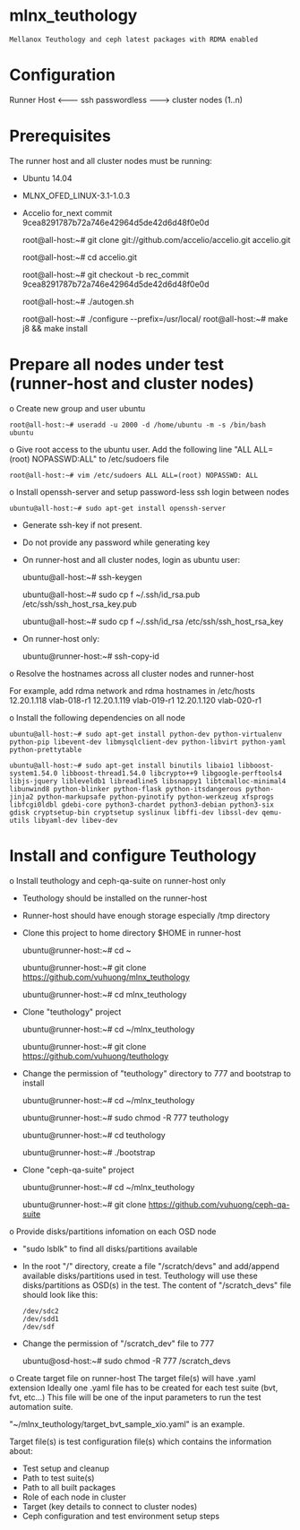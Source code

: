 # mlnx_teuthology
    Mellanox Teuthology and ceph latest packages with RDMA enabled

Configuration
=============

  Runner Host <--- ssh passwordless ---> cluster nodes (1..n)

Prerequisites
=============
  The runner host and all cluster nodes must be running:
  - Ubuntu 14.04
  - MLNX_OFED_LINUX-3.1-1.0.3
  - Accelio for_next commit 9cea8291787b72a746e42964d5de42d6d48f0e0d

    root@all-host:~# git clone git://github.com/accelio/accelio.git accelio.git

    root@all-host:~# cd accelio.git

    root@all-host:~# git checkout -b rec_commit 9cea8291787b72a746e42964d5de42d6d48f0e0d

    root@all-host:~# ./autogen.sh

    root@all-host:~# ./configure --prefix=/usr/local/ root@all-host:~# make j8 && make install


Prepare all nodes under test (runner-host and cluster nodes)
===========================================================

o Create new group and user ubuntu

    root@all-host:~# useradd -u 2000 -d /home/ubuntu -m -s /bin/bash ubuntu

o Give root access to the ubuntu user. Add the following line
  "ALL ALL=(root) NOPASSWD:ALL" to /etc/sudoers file

    root@all-host:~# vim /etc/sudoers ALL ALL=(root) NOPASSWD: ALL

o Install openssh-server and setup password-less ssh login between nodes

    ubuntu@all-host:~# sudo apt-get install openssh-server

  - Generate ssh-key if not present.
  - Do not provide any password while generating key
  - On runner-host and all cluster nodes, login as ubuntu user:

    ubuntu@all-host:~# ssh-keygen

    ubuntu@all-host:~# sudo cp f ~/.ssh/id_rsa.pub /etc/ssh/ssh_host_rsa_key.pub

    ubuntu@all-host:~# sudo cp f ~/.ssh/id_rsa /etc/ssh/ssh_host_rsa_key

  - On runner-host only:

    ubuntu@runner-host:~# ssh-copy-id

o Resolve the hostnames across all cluster nodes and runner-host

  For example, add rdma network and rdma hostnames in /etc/hosts
  12.20.1.118 vlab-018-r1
  12.20.1.119 vlab-019-r1
  12.20.1.120 vlab-020-r1

o Install the following dependencies on all node

    ubuntu@all-host:~# sudo apt-get install python-dev python-virtualenv python-pip libevent-dev libmysqlclient-dev python-libvirt python-yaml python-prettytable

    ubuntu@all-host:~# sudo apt-get install binutils libaio1 libboost-system1.54.0 libboost-thread1.54.0 libcrypto++9 libgoogle-perftools4 libjs-jquery libleveldb1 libreadline5 libsnappy1 libtcmalloc-minimal4 libunwind8 python-blinker python-flask python-itsdangerous python-jinja2 python-markupsafe python-pyinotify python-werkzeug xfsprogs libfcgi0ldbl gdebi-core python3-chardet python3-debian python3-six gdisk cryptsetup-bin cryptsetup syslinux libffi-dev libssl-dev qemu-utils libyaml-dev libev-dev


Install and configure Teuthology
================================

o Install teuthology and ceph-qa-suite on runner-host only

  - Teuthology should be installed on the runner-host
  - Runner-host should have enough storage especially /tmp directory
  - Clone this project to home directory $HOME in runner-host

    ubuntu@runner-host:~# cd ~

    ubuntu@runner-host:~# git clone https://github.com/vuhuong/mlnx_teuthology

    ubuntu@runner-host:~# cd mlnx_teuthology


  - Clone "teuthology" project

    ubuntu@runner-host:~# cd ~/mlnx_teuthology

    ubuntu@runner-host:~# git clone https://github.com/vuhuong/teuthology


  - Change the permission of "teuthology" directory to 777 and bootstrap to install

    ubuntu@runner-host:~# cd ~/mlnx_teuthology

    ubuntu@runner-host:~# sudo chmod -R 777 teuthology

    ubuntu@runner-host:~# cd teuthology

    ubuntu@runner-host:~# ./bootstrap


  - Clone "ceph-qa-suite" project

    ubuntu@runner-host:~# cd ~/mlnx_teuthology

    ubuntu@runner-host:~# git clone https://github.com/vuhuong/ceph-qa-suite

o Provide disks/partitions infomation on each OSD node

  - "sudo lsblk" to find all disks/partitions available
  - In the root "/" directory, create a file "/scratch/devs" and add/append available
    disks/partitions used in test. Teuthology will use these disks/partitions as OSD(s)
    in the test.
    The content of "/scratch_devs" file should look like this:

        /dev/sdc2
        /dev/sdd1
        /dev/sdf

  - Change the permission of "/scratch_dev" file to 777

    ubuntu@osd-host:~# sudo chmod -R 777 /scratch_devs


o Create target file on runner-host
  The target file(s) will have .yaml extension
  Ideally one .yaml file has to be created for each test suite (bvt, fvt, etc...)
  This file will be one of the input parameters to run the test automation suite.

  "~/mlnx_teuthology/target_bvt_sample_xio.yaml" is an example.

  Target file(s) is test configuration file(s) which contains the information about:
  - Test setup and cleanup
  - Path to test suite(s)
  - Path to all built packages
  - Role of each node in cluster
  - Target (key details to connect to cluster nodes)
  - Ceph configuration and test environment setup steps

